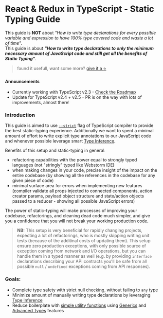 # React & Redux in TypeScript - Static Typing Guide
This guide is **NOT** about _"How to write type declarations for every possible variable and expression to have 100% type covered code and waste a lot of time"_.  
This guide is about **_"How to write type declarations to only the minimum necessary amount of JavaScript code and still get all the benefits of Static Typing"_**.

> found it usefull, want some more? [give it a :star:](https://github.com/piotrwitek/react-redux-typescript-patterns/stargazers)


#### Announcements
- Currently working with TypeScript v2.3 - [Check the Roadmap](https://github.com/Microsoft/TypeScript/wiki/Roadmap)  
- Update for TypeScript v2.4 + v2.5 - PR is on the way with lots of improvements, almost there!  


### Introduction
This guide is aimed to use [`--strict`](https://www.typescriptlang.org/docs/handbook/compiler-options.html) flag of TypeScript compiler to provide the best static-typing experience. Additionally we want to spent a minimal amount of effort to write explicit type annotations to our JavaScript code and whenever possible leverage smart [Type Inference](https://www.typescriptlang.org/docs/handbook/type-inference.html).

Benefits of this setup and static-typing in general:
- refactoring capabilities with the power equal to strongly typed languages (not "stringly" typed like Webstorm IDE)  
- when making changes in your code, precise insight of the impact on the entire codebase (by showing all the references in the codebase for any given piece of code)  
- minimal surface area for errors when implementing new features (compiler validate all props injected to connected components, action creator params, payload object structure and state/action objects passed to a reducer - showing all possible JavaScript errors)  

The power of static-typing will make processes of improving your codebase, refactorings, and cleaning dead code much simpler, and give you a confidence that you will not break your working production code.

>**NB:** This setup is very beneficial for rapidly changing projects, expecting a lot of refactorings, who is mostly skipping writing unit tests (because of the additinal costs of updating them). This setup ensure zero production exceptions, with only possible source of exception coming from network and I/O operations, but you can handle them in a typed manner as well (e.g. by providing `interface` declarations describing your API contracts you'll be safe from all possible `null` / `undefined` exceptions coming from API responses). 


### Goals:
- Complete type safety with strict null checking, without failing to `any` type
- Minimize amount of manually writing type declarations by leveraging [Type Inference](https://www.typescriptlang.org/docs/handbook/type-inference.html)
- Reduce boilerplate with [simple utility functions](https://github.com/piotrwitek/react-redux-typescript) using [Generics](https://www.typescriptlang.org/docs/handbook/generics.html) and [Advanced Types](https://www.typescriptlang.org/docs/handbook/advanced-types.html) features
